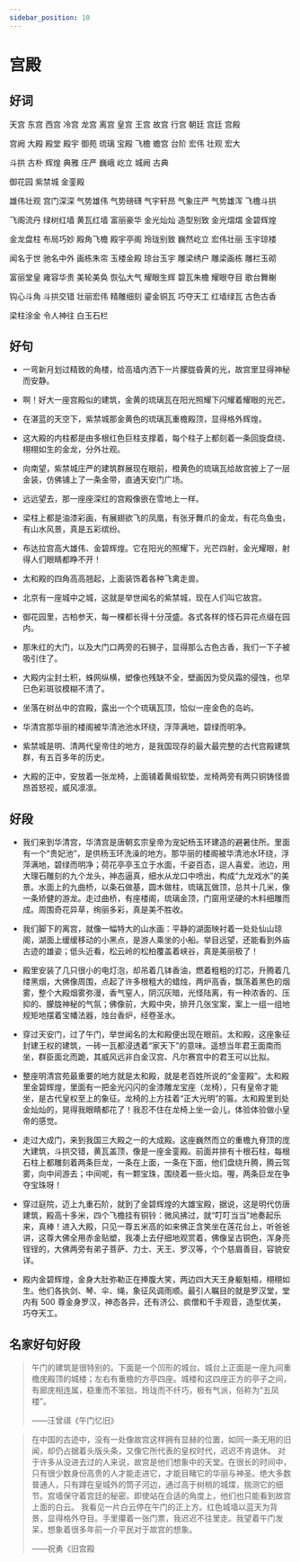 ```yaml
---
sidebar_position: 10
---
```


# 宫殿

## 好词

天宫 东宫 西宫 冷宫 龙宫 离宫 皇宫 王宫 故宫 行宫 朝廷 宫廷 宫殿

宫阙 大殿 殿堂 殿宇 御苑 琉璃 宝殿 飞檐 蟾宫 台阶 宏伟 壮观 宏大

斗拱 古朴 辉煌 典雅 庄严 巍峨 屹立 城阙 古典

御花园 紫禁城 金銮殿

雄伟壮观 宫门深深 气势雄伟 气势磅礴 气宇轩昂 气象庄严 气势雄浑 飞檐斗拱

飞阁流丹 绿树红墙 黄瓦红墙 富丽豪华 金光灿灿 造型别致 金光熠熠 金碧辉煌

金龙盘柱 布局巧妙 殿角飞檐 殿宇亭阁 玲珑别致 巍然屹立 宏伟壮丽 玉宇琼楼

闻名于世 驰名中外 画栋朱帘 玉楼金殿 琼台玉宇 雕梁绣户 雕梁画栋 雕栏玉砌

富丽堂皇 雍容华贵 美轮美奂 恢弘大气 耀眼生辉 碧瓦朱檐 耀眼夺目 歌台舞榭

钩心斗角 斗拱交错 壮丽宏伟 精雕细刻 鎏金铜瓦 巧夺天工 红墙绿瓦 古色古香

梁柱涂金 令人神往 白玉石栏

## 好句

- 一弯新月划过精致的角楼，给高墙内洒下一片朦胧昏黄的光，故宫里显得神秘而安静。

- 啊！好大一座宫殿似的建筑，金黄的琉璃瓦在阳光照耀下闪耀着耀眼的光芒。

- 在湛蓝的天空下，紫禁城那金黄色的琉璃瓦重檐殿顶，显得格外辉煌。

- 这大殿的内柱都是由多根红色巨柱支撑着，每个柱子上都刻着一条回旋盘绕、栩栩如生的金龙，分外壮观。

- 向南望，紫禁城庄严的建筑群展现在眼前，橙黄色的琉璃瓦给故宫披上了一层金装，仿佛铺上了一条金带，直通天安门广场。

- 远远望去，那一座座深红的宫殿像嵌在雪地上一样。

- 梁柱上都是油漆彩画，有展翅欲飞的凤凰，有张牙舞爪的金龙，有花鸟鱼虫，有山水风景，真是五彩缤纷。

- 布达拉宫高大雄伟、金碧辉煌。它在阳光的照耀下，光芒四射，金光耀眼，射得人们眼睛都睁不开！

- 太和殿的四角高高翘起，上面装饰着各种飞禽走兽。

- 北京有一座城中之城，这就是举世闻名的紫禁城，现在人们叫它故宫。

- 御花园里，古柏参天，每一棵都长得十分茂盛。各式各样的怪石异花点缀在园内。

- 那朱红的大门，以及大门口两旁的石狮子，显得那么古色古香，我们一下子被吸引住了。

- 大殿内尘封土积，蛛网纵横，塑像也残缺不全，壁画因为受风霜的侵蚀，也早已色彩斑驳模糊不清了。

- 坐落在树丛中的宫殿，露出一个个琉璃瓦顶，恰似一座金色的岛屿。

- 华清宫那华丽的楼阁被华清池池水环绕，浮萍满地，碧绿而明净。

- 紫禁城是明、清两代皇帝住的地方，是我国现存的最大最完整的古代宫殿建筑群，有五百多年的历史。

- 大殿的正中，安放着一张龙椅，上面铺着黄缎软垫，龙椅两旁有两只铜铸怪兽昂首怒视，威风凛凛。

## 好段

- 我们来到华清宫，华清宫是唐朝玄宗皇帝为宠妃杨玉环建造的避暑住所。里面有一个“贵妃池”，是供杨玉环洗澡的地方。那华丽的楼阁被华清池水环绕，浮萍满地，碧绿而明净；荷花亭亭玉立于水面，千姿百态，逗人喜爱。池边，用大理石雕刻的九个龙头，神态逼真，细水从龙口中喷出，构成“九龙戏水”的美景。水面上的九曲桥，以条石做基，圆木做柱，琉璃瓦做顶，总共十几米，像一条矫健的游龙。走过曲桥，有座楼阁，琉璃金顶，门窗用坚硬的木料细雕而成。周围奇花异草，绚丽多彩，真是美不胜收。

- 我们脚下的离宫，就像一幅特大的山水画：平静的湖面映衬着一处处仙山琼阁，湖面上缓缓移动的小黑点，是游人乘坐的小船。举目远望，还能看到外庙古迹的雄姿；低头近看，松云岭的松柏覆盖着峡谷，真是美丽极了！

- 殿里安装了几只很小的电灯泡，却吊着几钵香油，燃着粗粗的灯芯，升腾着几缕黑烟，大佛像周围，点起了许多根粗大的蜡烛，两炉高香，飘荡着黑色的烟雾，整个大殿烟雾弥漫，香气窒人，阴沉灰暗，光怪陆离，有一种浓香的、压抑的、朦胧神秘的气氛；佛像前，大殿中央，排开几张宝案，案上一组一组地规矩地摆着宝幡法器，烛台香炉，经卷圣水。

- 穿过天安门，过了午门，举世闻名的太和殿便出现在眼前。太和殿，这座象征封建王权的建筑，一砖一瓦都浸透着“家天下”的意味。遥想当年君王面南而坐，群臣面北而跪，其威风远非白金汉宫、凡尔赛宫中的君王可以比拟。

- 整座明清宫苑最重要的地方就是太和殿，就是老百姓所说的“金銮殿”。太和殿里金碧辉煌，里面有一把金光闪闪的金漆雕龙宝座（龙椅），只有皇帝才能坐，是古代皇权至上的象征。龙椅的上方挂着“正大光明”的匾。太和殿里到处金灿灿的，晃得我眼睛都花了！我忍不住在龙椅上坐一会儿，体验体验做小皇帝的感觉。

- 走过大成门，来到我国三大殿之一的大成殿。这座巍然而立的重檐九脊顶的庞大建筑，斗拱交错，黄瓦盖顶，像是一座金銮殿。前面并排有十根石柱，每根石柱上都雕刻着两条巨龙，一条在上面，一条在下面，他们盘绕升腾，腾云驾雾，向中间游去；中间呢，有一颗宝珠，围绕着一些火焰。喔，两条巨龙在争夺宝珠呀！

- 穿过庭院，迈上九重石阶，就到了金碧辉煌的大雄宝殿，据说，这是明代仿唐建筑，殿高十多米，四个飞檐挂有铜铃：微风拂过，就“叮叮当当”地奏起乐来，真棒！进入大殿，只见一尊五米高的如来佛正含笑坐在莲花台上，听爸爸讲，这尊大佛全用赤金贴塑，我凑上去仔细地观赏着，佛像呈古铜色，浑身亮锃锃的，大佛两旁有弟子菩萨、力士、天王、罗汉等，个个慈眉善目，容貌安详。

- 殿内金碧辉煌，金身大肚弥勒正在捧腹大笑，两边四大天王身躯魁梧，栩栩如生。他们各执剑、琴、伞、绳，象征风调雨顺。最引人瞩目的就是罗汉堂，堂内有 500 尊金身罗汉，神态各异，还有济公、疯僧和千手观音，造型优美，巧夺天工。

## 名家好句好段

> 午门的建筑是很特别的。下面是一个凹形的城台。城台上正面是一座九间重檐庑殿顶的城楼；左右有重檐的方亭四座。城楼和这四座正方的亭子之间，有廊庑相连属，稳重而不笨拙，玲珑而不纤巧，极有气派，俗称为“五凤楼”。
>
> ——汪曾祺《午门忆旧》

> 在中国的古迹中，没有一处像故宫这样拥有显赫的位置，如同一条无用的旧闻，却仍占据着头版头条，又像它所代表的皇权时代，迟迟不肯退休。
> 对于许多从没进去过的人来说，故宫是他们想象中的天堂。在很长的时间中，只有很少数身份高贵的人才能走进它，才能目睹它的华丽与神圣。绝大多数普通人，只有蹲在皇城外的筒子河边，通过高于树梢的城堞，揣测它的细节。宫墙保守着宫廷的秘密。即使站在合适的角度上，他们也只能看到故宫上面的白云。
> 我看见一片白云停在午门的正上方。红色城墙以蓝天为背景，显得格外夺目。手里攥着一张门票，我迟迟不往里走。我望着午门发呆，想象着很多年前一介平民对于故宫的想象。
>
> ——祝勇《旧宫殿
